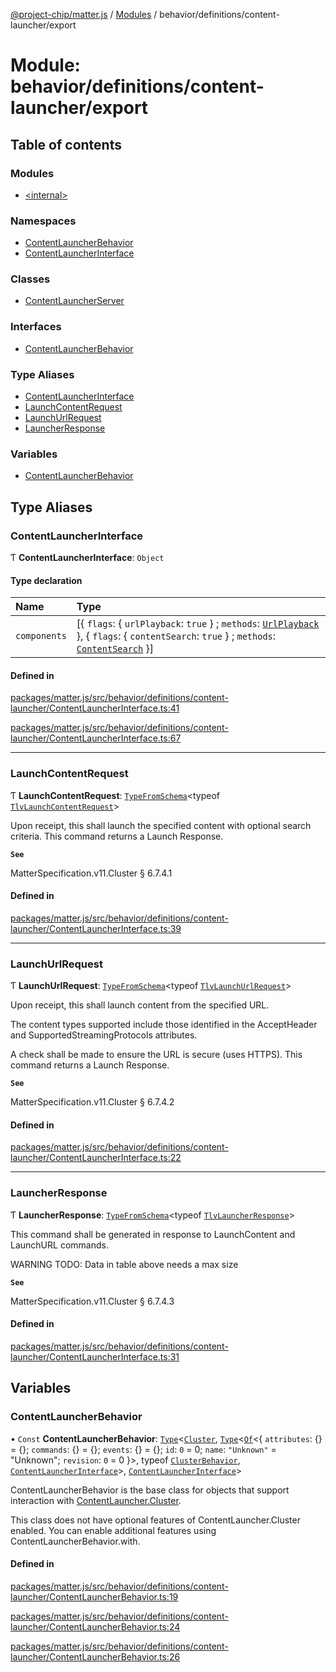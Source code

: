 [@project-chip/matter.js](../README.md) / [Modules](../modules.md) / behavior/definitions/content-launcher/export

# Module: behavior/definitions/content-launcher/export

## Table of contents

### Modules

- [\<internal\>](behavior_definitions_content_launcher_export._internal_.md)

### Namespaces

- [ContentLauncherBehavior](behavior_definitions_content_launcher_export.ContentLauncherBehavior.md)
- [ContentLauncherInterface](behavior_definitions_content_launcher_export.ContentLauncherInterface.md)

### Classes

- [ContentLauncherServer](../classes/behavior_definitions_content_launcher_export.ContentLauncherServer.md)

### Interfaces

- [ContentLauncherBehavior](../interfaces/behavior_definitions_content_launcher_export.ContentLauncherBehavior-1.md)

### Type Aliases

- [ContentLauncherInterface](behavior_definitions_content_launcher_export.md#contentlauncherinterface)
- [LaunchContentRequest](behavior_definitions_content_launcher_export.md#launchcontentrequest)
- [LaunchUrlRequest](behavior_definitions_content_launcher_export.md#launchurlrequest)
- [LauncherResponse](behavior_definitions_content_launcher_export.md#launcherresponse)

### Variables

- [ContentLauncherBehavior](behavior_definitions_content_launcher_export.md#contentlauncherbehavior)

## Type Aliases

### ContentLauncherInterface

Ƭ **ContentLauncherInterface**: `Object`

#### Type declaration

| Name | Type |
| :------ | :------ |
| `components` | [\{ `flags`: \{ `urlPlayback`: ``true``  } ; `methods`: [`UrlPlayback`](../interfaces/behavior_definitions_content_launcher_export.ContentLauncherInterface.UrlPlayback.md)  }, \{ `flags`: \{ `contentSearch`: ``true``  } ; `methods`: [`ContentSearch`](../interfaces/behavior_definitions_content_launcher_export.ContentLauncherInterface.ContentSearch.md)  }] |

#### Defined in

[packages/matter.js/src/behavior/definitions/content-launcher/ContentLauncherInterface.ts:41](https://github.com/project-chip/matter.js/blob/5f71eedebdb9fa54338bde320c311bb359b7455d/packages/matter.js/src/behavior/definitions/content-launcher/ContentLauncherInterface.ts#L41)

[packages/matter.js/src/behavior/definitions/content-launcher/ContentLauncherInterface.ts:67](https://github.com/project-chip/matter.js/blob/5f71eedebdb9fa54338bde320c311bb359b7455d/packages/matter.js/src/behavior/definitions/content-launcher/ContentLauncherInterface.ts#L67)

___

### LaunchContentRequest

Ƭ **LaunchContentRequest**: [`TypeFromSchema`](tlv_export.md#typefromschema)\<typeof [`TlvLaunchContentRequest`](cluster_export.ContentLauncher.md#tlvlaunchcontentrequest)\>

Upon receipt, this shall launch the specified content with optional search criteria. This command returns a Launch
Response.

**`See`**

MatterSpecification.v11.Cluster § 6.7.4.1

#### Defined in

[packages/matter.js/src/behavior/definitions/content-launcher/ContentLauncherInterface.ts:39](https://github.com/project-chip/matter.js/blob/5f71eedebdb9fa54338bde320c311bb359b7455d/packages/matter.js/src/behavior/definitions/content-launcher/ContentLauncherInterface.ts#L39)

___

### LaunchUrlRequest

Ƭ **LaunchUrlRequest**: [`TypeFromSchema`](tlv_export.md#typefromschema)\<typeof [`TlvLaunchUrlRequest`](cluster_export.ContentLauncher.md#tlvlaunchurlrequest)\>

Upon receipt, this shall launch content from the specified URL.

The content types supported include those identified in the AcceptHeader and SupportedStreamingProtocols attributes.

A check shall be made to ensure the URL is secure (uses HTTPS). This command returns a Launch Response.

**`See`**

MatterSpecification.v11.Cluster § 6.7.4.2

#### Defined in

[packages/matter.js/src/behavior/definitions/content-launcher/ContentLauncherInterface.ts:22](https://github.com/project-chip/matter.js/blob/5f71eedebdb9fa54338bde320c311bb359b7455d/packages/matter.js/src/behavior/definitions/content-launcher/ContentLauncherInterface.ts#L22)

___

### LauncherResponse

Ƭ **LauncherResponse**: [`TypeFromSchema`](tlv_export.md#typefromschema)\<typeof [`TlvLauncherResponse`](cluster_export.ContentLauncher.md#tlvlauncherresponse)\>

This command shall be generated in response to LaunchContent and LaunchURL commands.

WARNING TODO: Data in table above needs a max size

**`See`**

MatterSpecification.v11.Cluster § 6.7.4.3

#### Defined in

[packages/matter.js/src/behavior/definitions/content-launcher/ContentLauncherInterface.ts:31](https://github.com/project-chip/matter.js/blob/5f71eedebdb9fa54338bde320c311bb359b7455d/packages/matter.js/src/behavior/definitions/content-launcher/ContentLauncherInterface.ts#L31)

## Variables

### ContentLauncherBehavior

• `Const` **ContentLauncherBehavior**: [`Type`](../interfaces/behavior_cluster_export.ClusterBehavior.Type.md)\<[`Cluster`](../interfaces/cluster_export.ContentLauncher.Cluster.md), [`Type`](../interfaces/behavior_cluster_export.ClusterBehavior.Type.md)\<[`Of`](../interfaces/cluster_export.ClusterType.Of.md)\<\{ `attributes`: {} = \{}; `commands`: {} = \{}; `events`: {} = \{}; `id`: ``0`` = 0; `name`: ``"Unknown"`` = "Unknown"; `revision`: ``0`` = 0 }\>, typeof [`ClusterBehavior`](behavior_cluster_export.ClusterBehavior.md), [`ContentLauncherInterface`](behavior_definitions_content_launcher_export.md#contentlauncherinterface)\>, [`ContentLauncherInterface`](behavior_definitions_content_launcher_export.md#contentlauncherinterface)\>

ContentLauncherBehavior is the base class for objects that support interaction with [ContentLauncher.Cluster](cluster_export.ContentLauncher.md#cluster).

This class does not have optional features of ContentLauncher.Cluster enabled. You can enable additional features
using ContentLauncherBehavior.with.

#### Defined in

[packages/matter.js/src/behavior/definitions/content-launcher/ContentLauncherBehavior.ts:19](https://github.com/project-chip/matter.js/blob/5f71eedebdb9fa54338bde320c311bb359b7455d/packages/matter.js/src/behavior/definitions/content-launcher/ContentLauncherBehavior.ts#L19)

[packages/matter.js/src/behavior/definitions/content-launcher/ContentLauncherBehavior.ts:24](https://github.com/project-chip/matter.js/blob/5f71eedebdb9fa54338bde320c311bb359b7455d/packages/matter.js/src/behavior/definitions/content-launcher/ContentLauncherBehavior.ts#L24)

[packages/matter.js/src/behavior/definitions/content-launcher/ContentLauncherBehavior.ts:26](https://github.com/project-chip/matter.js/blob/5f71eedebdb9fa54338bde320c311bb359b7455d/packages/matter.js/src/behavior/definitions/content-launcher/ContentLauncherBehavior.ts#L26)
